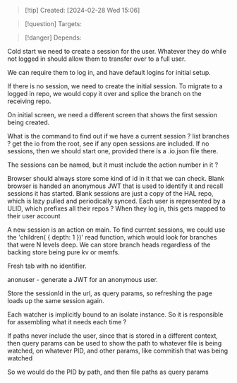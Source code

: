 
>[!tip] Created: [2024-02-28 Wed 15:06]

>[!question] Targets: 

>[!danger] Depends: 

Cold start we need to create a session for the user.
Whatever they do while not logged in should allow them to transfer over to a full user.

We can require them to log in, and have default logins for initial setup.

If there is no session, we need to create the initial session.
To migrate to a logged in repo, we would copy it over and splice the branch on the receiving repo.

On initial screen, we need a different screen that shows the first session being created.

What is the command to find out if we have a current session ?
list branches ?
get the io from the root, see if any open sessions are included.
If no sessions, then we should start one, provided there is a .io.json file there.

The sessions can be named, but it must include the action number in it ?

Browser should always store some kind of id in it that we can check.
Blank browser is handed an anonymous JWT that is used to identify it and recall sessions it has started.
Blank sessions are just a copy of the HAL repo, which is lazy pulled and periodically synced.
Each user is represented by a ULID, which prefixes all their repos ?
When they log in, this gets mapped to their user account

A new session is an action on main.
To find current sessions, we could use the 'children( { depth: 1 })' read function, which would look for branches that were N levels deep.  We can store branch heads regardless of the backing store being pure kv or memfs.

Fresh tab with no identifier.

anonuser - generate a JWT for an anonymous user.

Store the sessionId in the url, as query params, so refreshing the page loads up the same session again.

Each watcher is implicitly bound to an isolate instance.  So it is responsible for assembling what it needs each time ?

If paths never include the user, since that is stored in a different context, then query params can be used to show the path to whatever file is being watched, on whatever PID, and other params, like commitish that was being watched

So we would do the PID by path, and then file paths as query params

